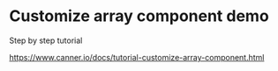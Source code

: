 # Customize array component demo 

Step by step tutorial

https://www.canner.io/docs/tutorial-customize-array-component.html